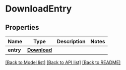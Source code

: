 # DownloadEntry

## Properties
Name | Type | Description | Notes
------------ | ------------- | ------------- | -------------
**entry** | [**Download**](Download.md) |  | 

[[Back to Model list]](../README.md#documentation-for-models) [[Back to API list]](../README.md#documentation-for-api-endpoints) [[Back to README]](../README.md)

